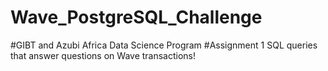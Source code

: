 # Wave_PostgreSQL_Challenge
#GIBT and Azubi Africa Data Science Program 
#Assignment 1
SQL queries that  answer questions on Wave transactions!
